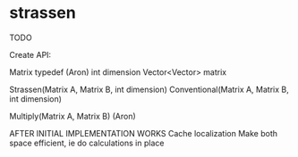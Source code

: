 # strassen
TODO

Create API:

Matrix typedef (Aron)
    int dimension
    Vector<Vector<Int>> matrix

Strassen(Matrix A, Matrix B, int dimension)
Conventional(Matrix A, Matrix B, int dimension)

Multiply(Matrix A, Matrix B) (Aron)



AFTER INITIAL IMPLEMENTATION WORKS
Cache localization
Make both space efficient, ie do calculations in place